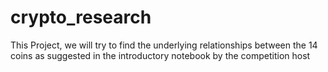 # crypto_research
This Project, we will try to find the underlying relationships between the 14 coins as suggested in the introductory notebook by the competition host
